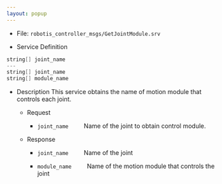 ```yaml
---
layout: popup
---
```


- File: `robotis_controller_msgs/GetJointModule.srv`

- Service Definition
 ```c
 string[] joint_name
 ---
 string[] joint_name
 string[] module_name
 ```

- Description
This service obtains the name of motion module that controls each joint.

  - Request
    * `joint_name`
&emsp;&emsp; Name of the joint to obtain control module.

  - Response
    * `joint_name`
&emsp;&emsp; Name of the joint

    * `module_name`
&emsp;&emsp; Name of the motion module that controls the joint
